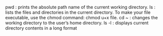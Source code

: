 pwd : prints the absolute path name of the current working directory.
ls : lists the files and directories in the current directory.
To make your file executable, use the chmod command: chmod u+x file.
cd ~ : changes the working directory to the user’s home directory.
ls -l : displays current directory contents in a long format
